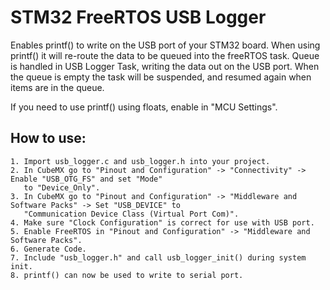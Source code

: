 # STM32 FreeRTOS USB Logger

Enables printf() to write on the USB port of your STM32 board.
When using printf() it will re-route the data to be queued into the freeRTOS task.
Queue is handled in USB Logger Task, writing the data out on the USB port.
When the queue is empty the task will be suspended, and resumed again when
items are in the queue.

If you need to use printf() using floats, enable in "MCU Settings".

## How to use:
    1. Import usb_logger.c and usb_logger.h into your project.
    2. In CubeMX go to "Pinout and Configuration" -> "Connectivity" -> Enable "USB_OTG_FS" and set "Mode"
       to "Device_Only".
    3. In CubeMX go to "Pinout and Configuration" -> "Middleware and Software Packs" -> Set "USB_DEVICE" to
       "Communication Device Class (Virtual Port Com)".
    4. Make sure "Clock Configuration" is correct for use with USB port.
    5. Enable FreeRTOS in "Pinout and Configuration" -> "Middleware and Software Packs".
    6. Generate Code.
    7. Include "usb_logger.h" and call usb_logger_init() during system init.
    8. printf() can now be used to write to serial port.